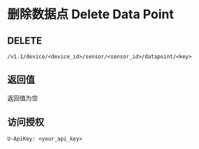 # 删除数据点 Delete Data Point

## DELETE

    /v1.1/device/<device_id>/sensor/<sensor_id>/datapoint/<key>

## 返回值

返回值为空

## 访问授权

    U-ApiKey: <your_api_key>
